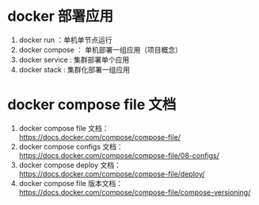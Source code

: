 # docker 部署应用

1. docker run ：单机单节点运行
2. docker compose ： 单机部署一组应用（项目概念）
3. docker service : 集群部署单个应用
4. docker stack : 集群化部署一组应用


# docker compose file 文档

1. docker compose file 文档：https://docs.docker.com/compose/compose-file/
2. docker compose configs 文档：https://docs.docker.com/compose/compose-file/08-configs/
3. docker compose deploy 文档：https://docs.docker.com/compose/compose-file/deploy/
4. docker compose file 版本文档：https://docs.docker.com/compose/compose-file/compose-versioning/